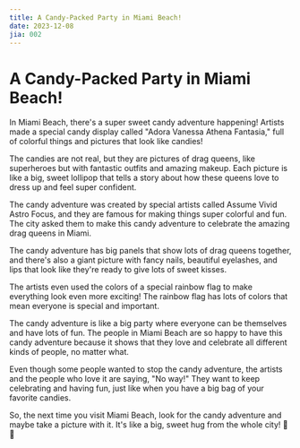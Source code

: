 ```yaml
---
title: A Candy-Packed Party in Miami Beach!
date: 2023-12-08
jia: 002
---
```

# A Candy-Packed Party in Miami Beach! #

In Miami Beach, there's a super sweet candy adventure happening! Artists made a special candy display called "Adora Vanessa Athena Fantasia," full of colorful things and pictures that look like candies!

The candies are not real, but they are pictures of drag queens, like superheroes but with fantastic outfits and amazing makeup. Each picture is like a big, sweet lollipop that tells a story about how these queens love to dress up and feel super confident.

The candy adventure was created by special artists called Assume Vivid Astro Focus, and they are famous for making things super colorful and fun. The city asked them to make this candy adventure to celebrate the amazing drag queens in Miami.

The candy adventure has big panels that show lots of drag queens together, and there's also a giant picture with fancy nails, beautiful eyelashes, and lips that look like they're ready to give lots of sweet kisses.

The artists even used the colors of a special rainbow flag to make everything look even more exciting! The rainbow flag has lots of colors that mean everyone is special and important.

The candy adventure is like a big party where everyone can be themselves and have lots of fun. The people in Miami Beach are so happy to have this candy adventure because it shows that they love and celebrate all different kinds of people, no matter what.

Even though some people wanted to stop the candy adventure, the artists and the people who love it are saying, "No way!" They want to keep celebrating and having fun, just like when you have a big bag of your favorite candies.

So, the next time you visit Miami Beach, look for the candy adventure and maybe take a picture with it. It's like a big, sweet hug from the whole city! 🍭✨